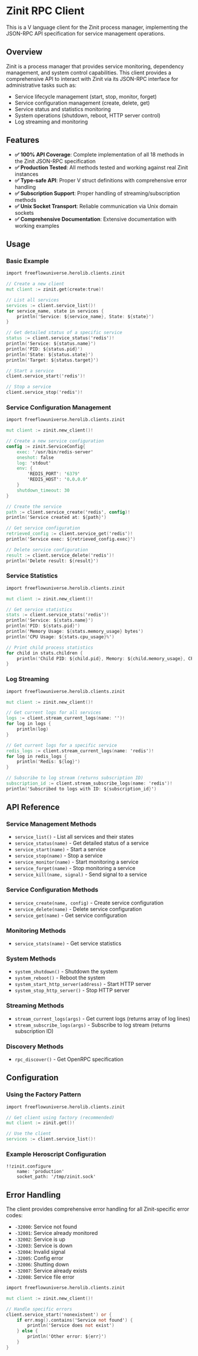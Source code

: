 # Zinit RPC Client

This is a V language client for the Zinit process manager, implementing the JSON-RPC API specification for service management operations.

## Overview

Zinit is a process manager that provides service monitoring, dependency management, and system control capabilities. This client provides a comprehensive API to interact with Zinit via its JSON-RPC interface for administrative tasks such as:

- Service lifecycle management (start, stop, monitor, forget)
- Service configuration management (create, delete, get)
- Service status and statistics monitoring
- System operations (shutdown, reboot, HTTP server control)
- Log streaming and monitoring

## Features

- **✅ 100% API Coverage**: Complete implementation of all 18 methods in the Zinit JSON-RPC specification
- **✅ Production Tested**: All methods tested and working against real Zinit instances
- **✅ Type-safe API**: Proper V struct definitions with comprehensive error handling
- **✅ Subscription Support**: Proper handling of streaming/subscription methods
- **✅ Unix Socket Transport**: Reliable communication via Unix domain sockets
- **✅ Comprehensive Documentation**: Extensive documentation with working examples

## Usage

### Basic Example

```v
import freeflowuniverse.herolib.clients.zinit

// Create a new client
mut client := zinit.get(create:true)!

// List all services
services := client.service_list()!
for service_name, state in services {
    println('Service: ${service_name}, State: ${state}')
}

// Get detailed status of a specific service
status := client.service_status('redis')!
println('Service: ${status.name}')
println('PID: ${status.pid}')
println('State: ${status.state}')
println('Target: ${status.target}')

// Start a service
client.service_start('redis')!

// Stop a service
client.service_stop('redis')!
```

### Service Configuration Management

```v
import freeflowuniverse.herolib.clients.zinit

mut client := zinit.new_client()!

// Create a new service configuration
config := zinit.ServiceConfig{
    exec: '/usr/bin/redis-server'
    oneshot: false
    log: 'stdout'
    env: {
        'REDIS_PORT': '6379'
        'REDIS_HOST': '0.0.0.0'
    }
    shutdown_timeout: 30
}

// Create the service
path := client.service_create('redis', config)!
println('Service created at: ${path}')

// Get service configuration
retrieved_config := client.service_get('redis')!
println('Service exec: ${retrieved_config.exec}')

// Delete service configuration
result := client.service_delete('redis')!
println('Delete result: ${result}')
```

### Service Statistics

```v
import freeflowuniverse.herolib.clients.zinit

mut client := zinit.new_client()!

// Get service statistics
stats := client.service_stats('redis')!
println('Service: ${stats.name}')
println('PID: ${stats.pid}')
println('Memory Usage: ${stats.memory_usage} bytes')
println('CPU Usage: ${stats.cpu_usage}%')

// Print child process statistics
for child in stats.children {
    println('Child PID: ${child.pid}, Memory: ${child.memory_usage}, CPU: ${child.cpu_usage}%')
}
```

### Log Streaming

```v
import freeflowuniverse.herolib.clients.zinit

mut client := zinit.new_client()!

// Get current logs for all services
logs := client.stream_current_logs(name: '')!
for log in logs {
    println(log)
}

// Get current logs for a specific service
redis_logs := client.stream_current_logs(name: 'redis')!
for log in redis_logs {
    println('Redis: ${log}')
}

// Subscribe to log stream (returns subscription ID)
subscription_id := client.stream_subscribe_logs(name: 'redis')!
println('Subscribed to logs with ID: ${subscription_id}')
```

## API Reference

### Service Management Methods

- `service_list()` - List all services and their states
- `service_status(name)` - Get detailed status of a service
- `service_start(name)` - Start a service
- `service_stop(name)` - Stop a service
- `service_monitor(name)` - Start monitoring a service
- `service_forget(name)` - Stop monitoring a service
- `service_kill(name, signal)` - Send signal to a service

### Service Configuration Methods

- `service_create(name, config)` - Create service configuration
- `service_delete(name)` - Delete service configuration
- `service_get(name)` - Get service configuration

### Monitoring Methods

- `service_stats(name)` - Get service statistics

### System Methods

- `system_shutdown()` - Shutdown the system
- `system_reboot()` - Reboot the system
- `system_start_http_server(address)` - Start HTTP server
- `system_stop_http_server()` - Stop HTTP server

### Streaming Methods

- `stream_current_logs(args)` - Get current logs (returns array of log lines)
- `stream_subscribe_logs(args)` - Subscribe to log stream (returns subscription ID)

### Discovery Methods

- `rpc_discover()` - Get OpenRPC specification

## Configuration

### Using the Factory Pattern

```v
import freeflowuniverse.herolib.clients.zinit

// Get client using factory (recommended)
mut client := zinit.get()!

// Use the client
services := client.service_list()!
```

### Example Heroscript Configuration

```hero
!!zinit.configure
    name: 'production'
    socket_path: '/tmp/zinit.sock'
```

## Error Handling

The client provides comprehensive error handling for all Zinit-specific error codes:

- `-32000`: Service not found
- `-32001`: Service already monitored
- `-32002`: Service is up
- `-32003`: Service is down
- `-32004`: Invalid signal
- `-32005`: Config error
- `-32006`: Shutting down
- `-32007`: Service already exists
- `-32008`: Service file error

```v
import freeflowuniverse.herolib.clients.zinit

mut client := zinit.new_client()!

// Handle specific errors
client.service_start('nonexistent') or {
    if err.msg().contains('Service not found') {
        println('Service does not exist')
    } else {
        println('Other error: ${err}')
    }
}
```


